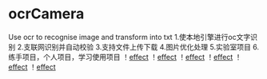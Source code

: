 
# ocrCamera
Use ocr to recognise image and transform into txt
1.使本地引擎进行oc文字识别
2.支联网识别并自动校验
3.支持文件上传下载
4.图片优化处理
5.实验室项目
6.练手项目，个人项目，学习使用项目
！[effect](https://github.com/HB-pencil/ocrcproject/blob/abbyy/raw/S71231-232115.jpg)
！[effect](https://github.com/HB-pencil/ocrcproject/blob/abbyy/raw/S71231-232119.jpg)
！[effect](https://github.com/HB-pencil/ocrcproject/blob/abbyy/raw/S71231-232124.jpg)
！[effect](https://github.com/HB-pencil/ocrcproject/blob/abbyy/raw/S71231-232145.jpg)
！[effect](https://github.com/HB-pencil/ocrcproject/blob/abbyy/raw/S71231-232152.jpg)
！[effect](https://github.com/HB-pencil/ocrcproject/blob/abbyy/raw/S71231-232223.jpg)
